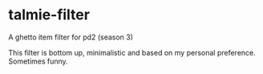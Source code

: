 # talmie-filter
A ghetto item filter for pd2 (season 3)

This filter is bottom up, minimalistic and based on my personal preference. Sometimes funny.
